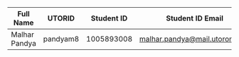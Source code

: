 | Full Name | UTORID | Student ID | Student ID Email |
|---|---|---|---|
| Malhar Pandya | pandyam8 | 1005893008 | malhar.pandya@mail.utoronto.ca |

